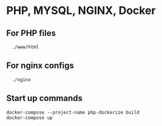 # PHP, MYSQL, NGINX, Docker

## For PHP files
```
  ./www/html
```

## For nginx configs
```
  ./nginx
```

## Start up commands
```
docker-compose --project-name php-dockerize build
docker-compose up
```
